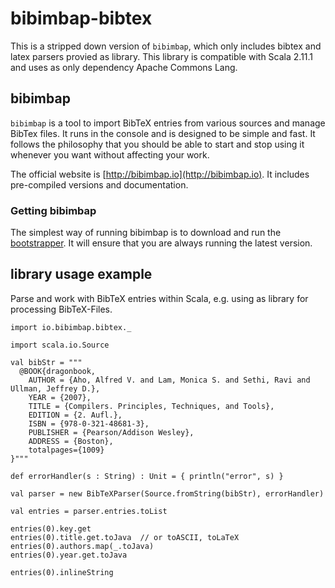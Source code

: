 # bibimbap-bibtex

This is a stripped down version of `bibimbap`, which only includes bibtex and latex
parsers provied as library.
This library is compatible with Scala 2.11.1 and uses as only dependency Apache Commons Lang.

## bibimbap

`bibimbap` is a tool to import BibTeX entries from various sources and manage
BibTex files. It runs in the console and is designed to be simple and fast. It
follows the philosophy that you should be able to start and stop using it
whenever you want without affecting your work.

The official website is [http://bibimbap.io](http://bibimbap.io). It includes
pre-compiled versions and documentation.

### Getting bibimbap

The simplest way of running bibimbap is to download and run the
[bootstrapper](http://bibimbap.io/downloads). It will ensure that you are
always running the latest version.

## library usage example

Parse and work with BibTeX entries within Scala, e.g. using as library
for processing BibTeX-Files.

    import io.bibimbap.bibtex._

    import scala.io.Source

    val bibStr = """
      @BOOK{dragonbook,
        AUTHOR = {Aho, Alfred V. and Lam, Monica S. and Sethi, Ravi and Ullman, Jeffrey D.},
        YEAR = {2007},
        TITLE = {Compilers. Principles, Techniques, and Tools},
        EDITION = {2. Aufl.},
        ISBN = {978-0-321-48681-3},
        PUBLISHER = {Pearson/Addison Wesley},
        ADDRESS = {Boston},
        totalpages={1009}
    }"""

    def errorHandler(s : String) : Unit = { println("error", s) }

    val parser = new BibTeXParser(Source.fromString(bibStr), errorHandler)

    val entries = parser.entries.toList

    entries(0).key.get
    entries(0).title.get.toJava  // or toASCII, toLaTeX
    entries(0).authors.map(_.toJava)
    entries(0).year.get.toJava

    entries(0).inlineString
